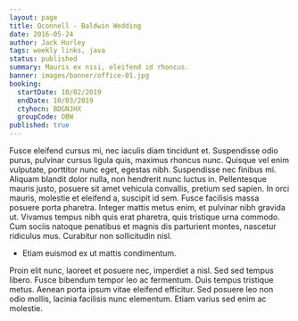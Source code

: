 ```yaml
---
layout: page
title: Oconnell - Baldwin Wedding
date: 2016-05-24
author: Jack Hurley
tags: weekly links, java
status: published
summary: Mauris ex nisi, eleifend id rhoncus.
banner: images/banner/office-01.jpg
booking:
  startDate: 10/02/2019
  endDate: 10/03/2019
  ctyhocn: BDGNJHX
  groupCode: OBW
published: true
---
```

Fusce eleifend cursus mi, nec iaculis diam tincidunt et. Suspendisse odio purus, pulvinar cursus ligula quis, maximus rhoncus nunc. Quisque vel enim vulputate, porttitor nunc eget, egestas nibh. Suspendisse nec finibus mi. Aliquam blandit dolor nulla, non hendrerit nunc luctus in. Pellentesque mauris justo, posuere sit amet vehicula convallis, pretium sed sapien. In orci mauris, molestie et eleifend a, suscipit id sem. Fusce facilisis massa posuere porta pharetra. Integer mattis metus enim, et pulvinar nibh gravida ut. Vivamus tempus nibh quis erat pharetra, quis tristique urna commodo. Cum sociis natoque penatibus et magnis dis parturient montes, nascetur ridiculus mus. Curabitur non sollicitudin nisl.

* Etiam euismod ex ut mattis condimentum.

Proin elit nunc, laoreet et posuere nec, imperdiet a nisl. Sed sed tempus libero. Fusce bibendum tempor leo ac fermentum. Duis tempus tristique metus. Aenean porta ipsum vitae eleifend efficitur. Sed posuere leo non odio mollis, lacinia facilisis nunc elementum. Etiam varius sed enim ac molestie.
